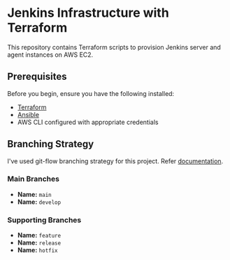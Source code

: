 # Jenkins Infrastructure with Terraform

This repository contains Terraform scripts to provision Jenkins server and agent instances on AWS EC2.

## Prerequisites

Before you begin, ensure you have the following installed:

- [Terraform](https://www.terraform.io/downloads.html)
- [Ansible](https://docs.ansible.com/ansible/latest/installation_guide/intro_installation.html)
- AWS CLI configured with appropriate credentials

## Branching Strategy
I've used git-flow branching strategy for this project. Refer [documentation](https://github.com/toogoodyshoes/jenkins-infrastructure/wiki#branching-strategy).

### Main Branches
- **Name:** `main`
- **Name:** `develop`

### Supporting Branches
- **Name:** `feature`
- **Name:** `release`
- **Name:** `hotfix`

